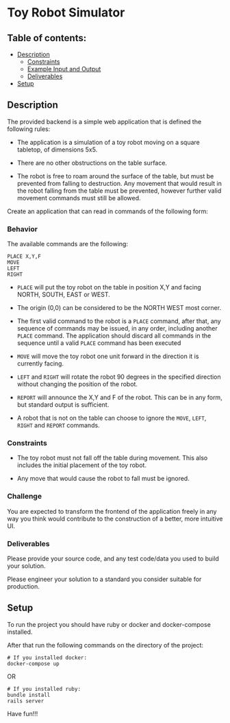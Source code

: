 # Toy Robot Simulator

## Table of contents:

* [Description](./README.md#description)
  * [Constraints](./README.md#constraints)
  * [Example Input and Output](./README.md#example-input-and-output)
  * [Deliverables](./README.md#deliverables)
* [Setup](./README.md#setup)

## Description

The provided backend is a simple web application that is defined the following rules:

* The application is a simulation of a toy robot moving on a square tabletop, of dimensions 5x5.

* There are no other obstructions on the table surface.

* The robot is free to roam around the surface of the table, but must be prevented from falling to destruction. Any movement that would result in the robot falling from the table must be prevented, however further valid movement commands must still be allowed.

Create an application that can read in commands of the following form:

### Behavior

The available commands are the following:

```
PLACE X,Y,F
MOVE
LEFT
RIGHT
```

* `PLACE` will put the toy robot on the table in position X,Y and facing NORTH, SOUTH, EAST or WEST.

* The origin (0,0) can be considered to be the NORTH WEST most corner.

* The first valid command to the robot is a `PLACE` command, after that, any sequence of commands may be issued, in any order, including another `PLACE` command. The application should discard all commands in the sequence until a valid `PLACE` command has been executed

* `MOVE` will move the toy robot one unit forward in the direction it is currently facing.

* `LEFT` and `RIGHT` will rotate the robot 90 degrees in the specified direction without changing the position of the robot.

* `REPORT` will announce the X,Y and F of the robot. This can be in any form, but standard output is sufficient.

* A robot that is not on the table can choose to ignore the `MOVE`, `LEFT`, `RIGHT` and `REPORT` commands.


### Constraints

* The toy robot must not fall off the table during movement. This also includes the initial placement of the toy robot.

* Any move that would cause the robot to fall must be ignored.


### Challenge

You are expected to transform the frontend of the application freely in any way you think would contribute to the construction of a better, more intuitive UI.

### Deliverables

Please provide your source code, and any test code/data you used to
build your solution.

Please engineer your solution to a standard you consider suitable for
production.

## Setup

To run the project you should have ruby or docker and docker-compose installed.

After that run the following commands on the directory of the project:


```
# If you installed docker:
docker-compose up
```
OR
```
# If you installed ruby:
bundle install
rails server
```

Have fun!!!
